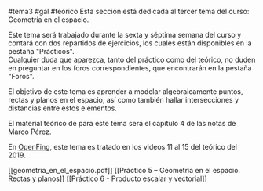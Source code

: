 #tema3 #gal #teorico 
Esta sección está dedicada al tercer tema del curso: Geometría en el espacio.  

Este tema será trabajado durante la sexta y séptima semana del curso y contará con dos repartidos de ejercicios, los cuales están disponibles en la pestaña "Prácticos".  
Cualquier duda que aparezca, tanto del práctico como del teórico, no duden en preguntar en los foros correspondientes, que encontrarán en la pestaña "Foros".  

El objetivo de este tema es aprender a modelar algebraicamente puntos, rectas y planos en el espacio, así como también hallar intersecciones y distancias entre estos elementos.  

El material teórico de para este tema será el capítulo 4 de las notas de Marco Pérez.

En [OpenFing](https://open.fing.edu.uy/courses/gal119/), este tema es tratado en los videos 11 al 15 del teórico del 2019.

[[geometria_en_el_espacio.pdf]]
[[Práctico 5 – Geometría en el espacio. Rectas y planos]]
[[Práctico 6 - Producto escalar y vectorial]]
